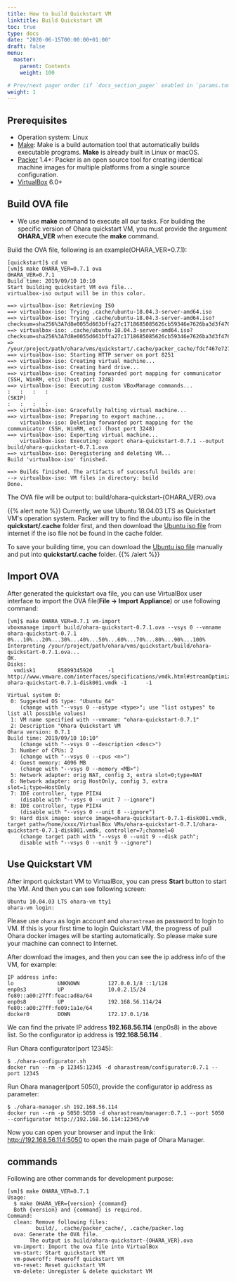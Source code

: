```yaml
---
title: How to build Quickstart VM
linktitle: Build Quickstart VM
toc: true
type: docs
date: "2020-06-15T00:00:00+01:00"
draft: false
menu:
  master:
    parent: Contents
    weight: 100    

# Prev/next pager order (if `docs_section_pager` enabled in `params.toml`)
weight: 1
---
```



## Prerequisites

-   Operation system: Linux
-   [Make](https://en.wikipedia.org/wiki/Make_(software)): Make is a
    build automation tool that automatically builds executable programs.
    **Make** is already built in Linux or macOS.
-   [Packer](https://www.packer.io/) 1.4+: Packer is an open source tool
    for creating identical machine images for multiple platforms from a
    single source configuration.
-   [VirtualBox](https://www.virtualbox.org/) 6.0+

## Build OVA file

-   We use **make** command to execute all our tasks. For building the
    specific version of Ohara quickstart VM, you must provide the
    argument **OHARA\_VER** when execute the **make** command.

Build the OVA file, following is an example(OHARA\_VER=0.7.1):

```console
[quickstart]$ cd vm
[vm]$ make OHARA_VER=0.7.1 ova
OHARA_VER=0.7.1
Build time: 2019/09/10 10:10
Start building quickstart VM ova file...
virtualbox-iso output will be in this color.

==> virtualbox-iso: Retrieving ISO
==> virtualbox-iso: Trying .cache/ubuntu-18.04.3-server-amd64.iso
==> virtualbox-iso: Trying .cache/ubuntu-18.04.3-server-amd64.iso?checksum=sha256%3A7d8e0055d663bffa27c1718685085626cb59346e7626ba3d3f476322271f573e
==> virtualbox-iso: .cache/ubuntu-18.04.3-server-amd64.iso?checksum=sha256%3A7d8e0055d663bffa27c1718685085626cb59346e7626ba3d3f476322271f573e => /your/project/path/ohara/vms/quickstart/.cache/packer_cache/fdcf467e727a368c2aac26ac2284f0f517dc29fb.iso
==> virtualbox-iso: Starting HTTP server on port 8251
==> virtualbox-iso: Creating virtual machine...
==> virtualbox-iso: Creating hard drive...
==> virtualbox-iso: Creating forwarded port mapping for communicator (SSH, WinRM, etc) (host port 3248)
==> virtualbox-iso: Executing custom VBoxManage commands...
:   :   :   :
(SKIP)
:   :   :   :
==> virtualbox-iso: Gracefully halting virtual machine...
==> virtualbox-iso: Preparing to export machine...
    virtualbox-iso: Deleting forwarded port mapping for the communicator (SSH, WinRM, etc) (host port 3248)
==> virtualbox-iso: Exporting virtual machine...
    virtualbox-iso: Executing: export ohara-quickstart-0.7.1 --output build/ohara-quickstart-0.7.1.ova
==> virtualbox-iso: Deregistering and deleting VM...
Build 'virtualbox-iso' finished.

==> Builds finished. The artifacts of successful builds are:
--> virtualbox-iso: VM files in directory: build
Done.
```

The OVA file will be output to: build/ohara-quickstart-{OHARA\_VER}.ova


{{% alert note %}} 
Currently, we use Ubuntu 18.04.03 LTS as Quickstart VM\'s operation
system. Packer will try to find the ubuntu iso file in the
**quickstart/.cache** folder first, and then download the [Ubuntu iso
file](http://cdimage.ubuntu.com/ubuntu/releases/bionic/release/ubuntu-18.04.3-server-amd64.iso)
from internet if the iso file not be found in the cache folder.

To save your building time, you can download the [Ubuntu iso
file](http://cdimage.ubuntu.com/ubuntu/releases/bionic/release/ubuntu-18.04.3-server-amd64.iso)
manually and put into **quickstart/.cache** folder.
{{% /alert %}}

## Import OVA

After generated the quickstart ova file, you can use VirtualBox user
interface to import the OVA file(**File -\> Import Appliance**) or use
following command:

```console
[vm]$ make OHARA_VER=0.7.1 vm-import
vboxmanage import build/ohara-quickstart-0.7.1.ova --vsys 0 --vmname ohara-quickstart-0.7.1
0%...10%...20%...30%...40%...50%...60%...70%...80%...90%...100%
Interpreting /your/project/path/ohara/vms/quickstart/build/ohara-quickstart-0.7.1.ova...
OK.
Disks:
  vmdisk1       85899345920     -1      http://www.vmware.com/interfaces/specifications/vmdk.html#streamOptimized       ohara-quickstart-0.7.1-disk001.vmdk -1      -1

Virtual system 0:
 0: Suggested OS type: "Ubuntu_64"
    (change with "--vsys 0 --ostype <type>"; use "list ostypes" to list all possible values)
 1: VM name specified with --vmname: "ohara-quickstart-0.7.1"
 2: Description "Ohara Quickstart VM
Ohara version: 0.7.1
Build time: 2019/09/10 10:10"
    (change with "--vsys 0 --description <desc>")
 3: Number of CPUs: 2
    (change with "--vsys 0 --cpus <n>")
 4: Guest memory: 4096 MB
    (change with "--vsys 0 --memory <MB>")
 5: Network adapter: orig NAT, config 3, extra slot=0;type=NAT
 6: Network adapter: orig HostOnly, config 3, extra slot=1;type=HostOnly
 7: IDE controller, type PIIX4
    (disable with "--vsys 0 --unit 7 --ignore")
 8: IDE controller, type PIIX4
    (disable with "--vsys 0 --unit 8 --ignore")
 9: Hard disk image: source image=ohara-quickstart-0.7.1-disk001.vmdk, target path=/home/xxxx/VirtualBox VMs/ohara-quickstart-0.7.1/ohara-quickstart-0.7.1-disk001.vmdk, controller=7;channel=0
    (change target path with "--vsys 0 --unit 9 --disk path";
    disable with "--vsys 0 --unit 9 --ignore")
```

## Use Quickstart VM

After import quickstart VM to VirtualBox, you can press **Start** button
to start the VM. And then you can see following screen:

```console
Ubuntu 10.04.03 LTS ohara-vm tty1
ohara-vm login:
```

Please use `ohara` as login account and `oharastream` as password to
login to VM. If this is your first time to login Quickstart VM, the
progress of pull Ohara docker images will be starting automatically. So
please make sure your machine can connect to Internet.

After download the images, and then you can see the ip address info of
the VM, for example:

```text
IP address info:
lo              UNKNOWN         127.0.0.1/8 ::1/128
enp0s3          UP              10.0.2.15/24 fe80::a00:27ff:feac:ad8a/64
enp0s8          UP              192.168.56.114/24 fe80::a00:27ff:fe09:1a1e/64
docker0         DOWN            172.17.0.1/16
```

We can find the private IP address **192.168.56.114** (enp0s8) in the
above list. So the configurator ip address is **192.168.56.114** .

Run Ohara configurator(port 12345):

```console
$ ./ohara-configurator.sh
docker run --rm -p 12345:12345 -d oharastream/configurator:0.7.1 --port 12345
```

Run Ohara manager(port 5050), provide the configurator ip address as parameter:

```console
$ ./ohara-manager.sh 192.168.56.114
docker run --rm -p 5050:5050 -d oharastream/manager:0.7.1 --port 5050 --configurator http://192.168.56.114:12345/v0
```

Now you can open your browser and input the link:
<http://192.168.56.114:5050> to open the main page of Ohara Manager.

## commands

Following are other commands for development purpose:

```console
[vm]$ make OHARA_VER=0.7.1
Usage:
  $ make OHARA_VER={version} {command}
  Both {version} and {command} is required.
Command:
  clean: Remove following files:
         build/, .cache/packer_cache/, .cache/packer.log
  ova: Generate the OVA file.
       The output is build/ohara-quickstart-{OHARA_VER}.ova
  vm-import: Import the ova file into VirtualBox
  vm-start: Start quickstart VM
  vm-poweroff: Poweroff quickstart VM
  vm-reset: Reset quickstart VM
  vm-delete: Unregister & delete quickstart VM
```
